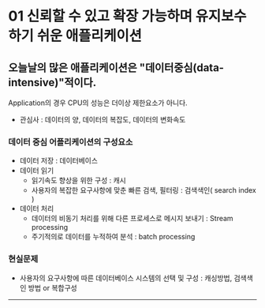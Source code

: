 # 01 신뢰할 수 있고 확장 가능하며 유지보수하기 쉬운 애플리케이션

## 오늘날의 많은 애플리케이션은 "데이터중심(data-intensive)"적이다.
Application의 경우 CPU의 성능은 더이상 제한요소가 아니다.
* 관심사 : 데이터의 양, 데이터의 복잡도, 데이터의 변화속도

### 데이터 중심 어플리케이션의 구성요소
* 데이터 저장 : 데이터베이스
* 데이터 읽기
  * 읽기속도 향상을 위한 구성 : 캐시
  * 사용자의 복잡한 요구사항에 맞춘 빠른 검색, 필터링 : 검색색인( search index )
* 데이터 처리
  * 데이터의 비동기 처리를 위해 다른 프로세스로 메시지 보내기 : Stream processing
  * 주기적의로 데이터를 누적하여 분석 : batch processing    

### 현실문제
* 사용자의 요구사항에 따른 데이터베이스 시스템의 선택 및 구성 : 캐싱방법, 검색색인 방법 or 복합구성

---
